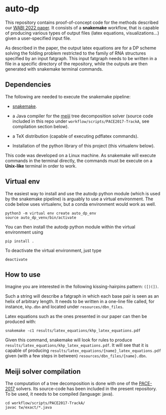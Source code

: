# auto-dp

This repository contains proof-of-concept code for the methods described our [WABI 2022 paper](https://hal.inria.fr/hal-03676377).
It consists of a **snakemake** workflow, that is capable of producing various types of output files (latex equations, visualizations...)
given a user-specified input file.

As described in the paper, the output latex equations are for a DP scheme solving the folding problem restricted to the family
of RNA structures specified by an input fatgraph. This input fatgraph needs to be written in a file in a specific 
directory of the repository, while the outputs are then generated with snakemake terminal commands.

## Dependencies

The following are needed to execute the snakemake pipeline:

- [snakemake](https://snakemake.readthedocs.io/en/stable/).

- a Java compiler for the [meiji](https://github.com/TCS-Meiji/PACE2017-TrackA) tree decomposition solver (source code included in this repo under `workflow/scripts/PACE2017-TrackA`, see compilation section below).

- a TeX distribution (capable of executing pdflatex commands).

- Installation of the python library of this project (this virtualenv below).

This code was developed on a Linux machine. As snakemake will execute commands in the terminal directly,
the commands must be execute on a **Unix-like** terminal in order to work.

## Virtual env

The easiest way to install and use the autodp python module (which is used by the snakemake pipeline) is arguably to use a virtual environment. The code below uses virtualenv, but a conda environment would work as well.

```
python3 -m virtual env create auto_dp_env
source auto_dp_venv/bin/activate
```
You can then install the autodp python module within the virtual environment using
```
pip install .
``` 
To deactivate the virtual environment, just type
```
deactivate
```

## How to use

Imagine you are interested in the following kissing-hairpins pattern: ``([)(])``.

Such a string will describe a fatgraph in which each base pair is seen as an helix of arbitrary length.
It needs to be written in a one-line file called, for instance, `khp.dbn` and located under `resources/dbn_files`.

Latex equations such as the ones presented in our paper can then be produced with:

```
snakemake -c1 results/latex_equations/khp_latex_equations.pdf
```

Given this command, snakemake will look for rules to produce ``results/latex_equations/khp_latex_equations.pdf``.
It will see that it is capable of producing `results/latex_equations/{name}_latex_equations.pdf` given (with a few steps in between) `resources/dbn_files/{name}.dbn`.

## Meiji solver compilation

The computation of a tree decomposition is done with one of the [PACE-2017](https://pacechallenge.org/2017/treewidth/) solvers. Its source-code has been included in the
present repository. To be used, it needs to be compiled (language: java). 

```
cd workflow/scripts/PACE2017-TrackA/
javac tw/exact/*.java
```


